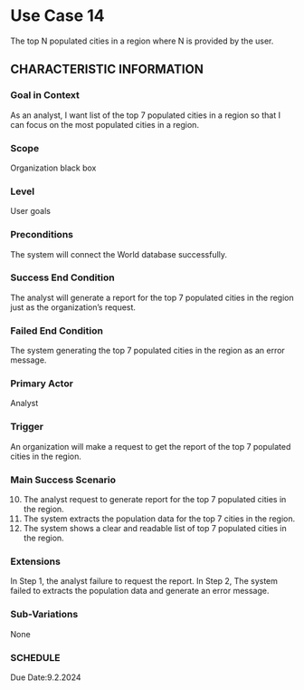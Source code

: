 # Use Case 14
The top N populated cities in a region where N is provided by the user.
## CHARACTERISTIC INFORMATION
### Goal in Context
As an analyst, I want list of the top 7 populated cities in a region so that I can focus on the most populated cities in a region.
### Scope
Organization black box
### Level
User goals
### Preconditions
The system will connect the World database successfully.
### Success End Condition
The analyst will generate a report for the top 7 populated cities in the region just as the organization’s request.
### Failed End Condition
The system generating the top 7 populated cities in the region as an error message.
### Primary Actor
Analyst
### Trigger
An organization will make a request to get the report of the top 7 populated cities in the region. 
### Main Success Scenario
10.  The analyst request to generate report for the top 7 populated cities in the region.
11.  The system extracts the population data for the top 7 cities in the region.
12.  The system shows a clear and readable list of top 7 populated cities in the region. 
### Extensions
In Step 1, the analyst failure to request the report.
In Step 2, The system failed to extracts the population data and generate an error message.
### Sub-Variations
None
### SCHEDULE
Due Date:9.2.2024
